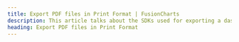 ```yaml
---
title: Export PDF files in Print Format | FusionCharts
description: This article talks about the SDKs used for exporting a dashboard.
heading: Export PDF files in Print Format
---
```

